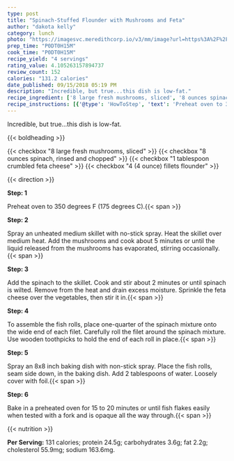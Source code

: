 ```yaml
---
type: post
title: "Spinach-Stuffed Flounder with Mushrooms and Feta"
author: "dakota kelly"
category: lunch
photo: "https://imagesvc.meredithcorp.io/v3/mm/image?url=https%3A%2F%2Fstatic.onecms.io%2Fwp-content%2Fuploads%2Fsites%2F43%2F2021%2F02%2F01%2FSpinachStuffedFlounder_003-2000.jpg"
prep_time: "P0DT0H15M"
cook_time: "P0DT0H15M"
recipe_yield: "4 servings"
rating_value: 4.105263157894737
review_count: 152
calories: "131.2 calories"
date_published: 09/15/2018 05:19 PM
description: "Incredible, but true...this dish is low-fat."
recipe_ingredient: ['8 large fresh mushrooms, sliced', '8 ounces spinach, rinsed and chopped', '1 tablespoon crumbled feta cheese', '4 (4 ounce) fillets flounder']
recipe_instructions: [{'@type': 'HowToStep', 'text': 'Preheat oven to 350 degrees F (175 degrees C).\n'}, {'@type': 'HowToStep', 'text': 'Spray an unheated medium skillet with no-stick spray. Heat the skillet over medium heat. Add the mushrooms and cook about 5 minutes or until the liquid released from the mushrooms has evaporated, stirring occasionally.\n'}, {'@type': 'HowToStep', 'text': 'Add the spinach to the skillet. Cook and stir about 2 minutes or until spinach is wilted. Remove from the heat and drain excess moisture. Sprinkle the feta cheese over the vegetables, then stir it in.\n'}, {'@type': 'HowToStep', 'text': 'To assemble the fish rolls, place one-quarter of the spinach mixture onto the wide end of each filet. Carefully roll the filet around the spinach mixture. Use wooden toothpicks to hold the end of each roll in place.\n'}, {'@type': 'HowToStep', 'text': 'Spray an 8x8 inch baking dish with non-stick spray. Place the fish rolls, seam side down, in the baking dish. Add 2 tablespoons of water. Loosely cover with foil.\n'}, {'@type': 'HowToStep', 'text': 'Bake in a preheated oven for 15 to 20 minutes or until fish flakes easily when tested with a fork and is opaque all the way through.\n'}]
---
```


Incredible, but true...this dish is low-fat. 

{{< boldheading >}}

{{< checkbox "8 large fresh mushrooms, sliced" >}}
{{< checkbox "8 ounces spinach, rinsed and chopped" >}}
{{< checkbox "1 tablespoon crumbled feta cheese" >}}
{{< checkbox "4 (4 ounce) fillets flounder" >}}


{{< direction >}}

**Step: 1**

Preheat oven to 350 degrees F (175 degrees C).{{< span >}}

**Step: 2**

Spray an unheated medium skillet with no-stick spray. Heat the skillet over medium heat. Add the mushrooms and cook about 5 minutes or until the liquid released from the mushrooms has evaporated, stirring occasionally.{{< span >}}

**Step: 3**

Add the spinach to the skillet. Cook and stir about 2 minutes or until spinach is wilted. Remove from the heat and drain excess moisture. Sprinkle the feta cheese over the vegetables, then stir it in.{{< span >}}

**Step: 4**

To assemble the fish rolls, place one-quarter of the spinach mixture onto the wide end of each filet. Carefully roll the filet around the spinach mixture. Use wooden toothpicks to hold the end of each roll in place.{{< span >}}

**Step: 5**

Spray an 8x8 inch baking dish with non-stick spray. Place the fish rolls, seam side down, in the baking dish. Add 2 tablespoons of water. Loosely cover with foil.{{< span >}}

**Step: 6**

Bake in a preheated oven for 15 to 20 minutes or until fish flakes easily when tested with a fork and is opaque all the way through.{{< span >}}

{{< nutrition >}}

**Per Serving:** 131 calories; protein 24.5g; carbohydrates 3.6g; fat 2.2g; cholesterol 55.9mg; sodium 163.6mg.